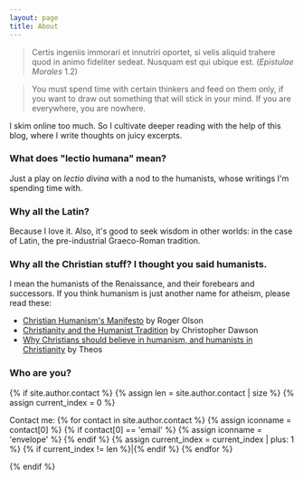 ```yaml
---
layout: page
title: About
---
```


> Certis ingeniis immorari et innutriri oportet, si velis aliquid trahere quod in animo fideliter sedeat. Nusquam est qui ubique est. (*Epistulae Morales* 1.2)

> You must spend time with certain thinkers and feed on them only, if you want to draw out something that will stick in your mind. If you are everywhere, you are nowhere.

I skim online too much. So I cultivate deeper reading with the help of this blog, where I write thoughts on juicy excerpts.

### What does "lectio humana" mean?

Just a play on *lectio divina* with a nod to the humanists, whose writings I'm spending time with.

### Why all the Latin?

Because I love it. Also, it's good to seek wisdom in other worlds: in the case of Latin, the pre-industrial Graeco-Roman tradition.

### Why all the Christian stuff? I thought you said humanists.

I mean the humanists of the Renaissance, and their forebears and successors. If you think humanism is just another name for atheism, please read these:

* [Christian Humanism's Manifesto](https://www.tikkun.org/nextgen/christian-humanisms-manifesto-by-roger-e-olson) by Roger Olson
* [Christianity and the Humanist Tradition](http://www.theimaginativeconservative.org/2013/06/christianity-and-the-humanist-tradition.html) by Christopher Dawson
* [Why Christians should believe in humanism, and humanists in Christianity](https://www.theosthinktank.co.uk/cmsfiles/archive/files/Christian%20Humanism%20FINAL%20combined.pdf) by Theos

### Who are you?

{% if site.author.contact %}
{% assign len = site.author.contact | size %}
{% assign current_index = 0 %}
<div class="sidebar-personal-info-section">
<p> Contact me: 
{% for contact in site.author.contact %}
{% assign iconname = contact[0] %}
{% if contact[0] == 'email' %}
{% assign iconname = 'envelope' %}
{% endif %}
<a href="{{ contact[1] }}">
  <i class="fa fa-{{ iconname }}" aria-hidden="true"></i>
</a>
{% assign current_index = current_index | plus: 1 %}
{% if current_index != len %}|{% endif %}
{% endfor %}
</p>
</div>
{% endif %}